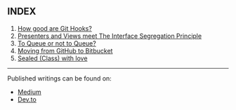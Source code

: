 INDEX
---

1. [How good are Git Hooks?](1-git-hooks/git-hooks.md)
2. [Presenters and Views meet The Interface Segregation Principle](2-presenters-views-interfaces/presenters-views-interfaces.md)
3. [To Queue or not to Queue?](3-queue/queue.md)
4. [Moving from GitHub to Bitbucket](4-from-github-to-bitbucket/from-github-to-bitbucket.md)
5. [Sealed (Class) with love](5-sealed-class/sealed-class.md)

*****

Published writings can be found on:
* [Medium](https://medium.com/@hector6872)
* [Dev.to](https://dev.to/hector6872)